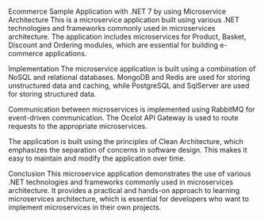Ecommerce Sample Application with .NET 7 by using Microservice Architecture
This is a microservice application built using various .NET technologies and frameworks commonly used in microservices architecture. The application includes microservices for Product, Basket, Discount and Ordering modules, which are essential for building e-commerce applications.

Implementation
The microservice application is built using a combination of NoSQL and relational databases. MongoDB and Redis are used for storing unstructured data and caching, while PostgreSQL and SqlServer are used for storing structured data.

Communication between microservices is implemented using RabbitMQ for event-driven communication. The Ocelot API Gateway is used to route requests to the appropriate microservices.

The application is built using the principles of Clean Architecture, which emphasizes the separation of concerns in software design. This makes it easy to maintain and modify the application over time.

Conclusion
This microservice application demonstrates the use of various .NET technologies and frameworks commonly used in microservices architecture. It provides a practical and hands-on approach to learning microservices architecture, which is essential for developers who want to implement microservices in their own projects.
